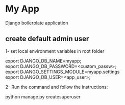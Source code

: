 # My App
Django boilerplate application


## create default admin user

1- set local environment variables in root folder  

export DJANGO_DB_NAME=myapp;  
export DJANGO_DB_PASSWORD=<custom_passw>;  
export DJANGO_SETTINGS_MODULE=myapp.settings  
export DJANGO_DB_USER=<app_user>;  

2- Run the command and follow the instructions:  

python manage.py createsuperuser 